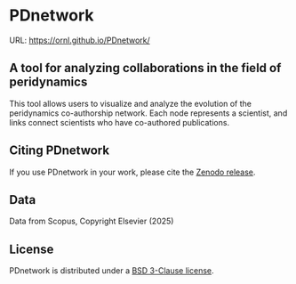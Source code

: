 # PDnetwork
URL: https://ornl.github.io/PDnetwork/

## A tool for analyzing collaborations in the field of peridynamics
This tool allows users to visualize and analyze the evolution of the peridynamics co-authorship network. Each node represents a scientist, and links connect scientists who have co-authored publications.

## Citing PDnetwork
If you use PDnetwork in your work, please cite the [Zenodo release](Todo).

## Data
Data from Scopus, Copyright Elsevier (2025)

## License
PDnetwork is distributed under a [BSD 3-Clause license](LICENSE).
